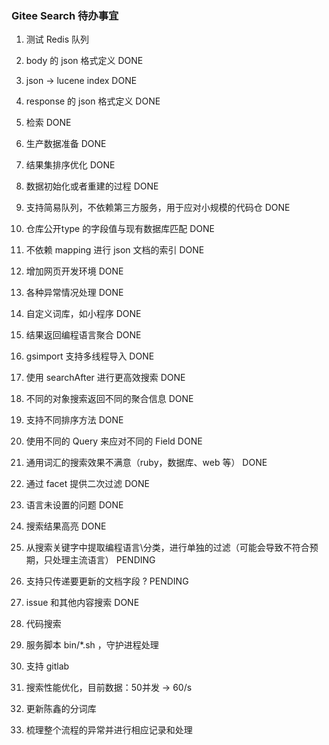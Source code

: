 ### Gitee Search 待办事宜

1. 测试 Redis 队列
2. body 的 json 格式定义         DONE
3. json -> lucene index        DONE
4. response 的 json 格式定义     DONE
5. 检索                        DONE
6. 生产数据准备  DONE
7. 结果集排序优化  DONE
8. 数据初始化或者重建的过程  DONE
13. 支持简易队列，不依赖第三方服务，用于应对小规模的代码仓  DONE
15. 仓库公开type 的字段值与现有数据库匹配  DONE
18. 不依赖 mapping 进行 json 文档的索引  DONE
19. 增加网页开发环境  DONE
10. 各种异常情况处理  DONE
23. 自定义词库，如小程序  DONE
21. 结果返回编程语言聚合 DONE
24. gsimport 支持多线程导入  DONE
22. 使用 searchAfter 进行更高效搜索  DONE
25. 不同的对象搜索返回不同的聚合信息 DONE
27. 支持不同排序方法  DONE
29. 使用不同的 Query 来应对不同的 Field  DONE
28. 通用词汇的搜索效果不满意（ruby，数据库、web 等）  DONE
26. 通过 facet 提供二次过滤  DONE
30. 语言未设置的问题  DONE
29. 搜索结果高亮  DONE

19. 从搜索关键字中提取编程语言\分类，进行单独的过滤（可能会导致不符合预期，只处理主流语言）  PENDING
28. 支持只传递要更新的文档字段 ?  PENDING
17. issue 和其他内容搜索  DONE
    
9. 代码搜索
11. 服务脚本 bin/*.sh ，守护进程处理
12. 支持 gitlab
20. 搜索性能优化，目前数据：50并发 -> 60/s
31. 更新陈鑫的分词库
32. 梳理整个流程的异常并进行相应记录和处理